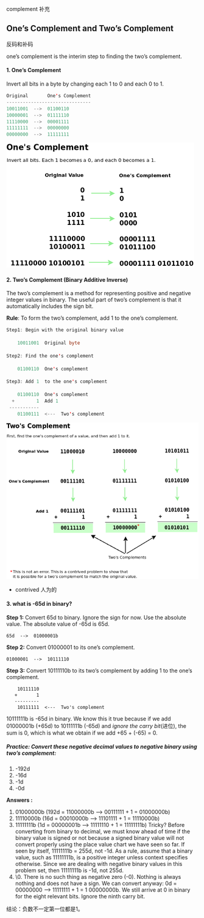 complement 补充

## One’s Complement and Two’s Complement

反码和补码

one’s complement is the interim step to finding the two’s complement.

#### 1. One’s Complement

Invert all bits in a byte by changing each 1 to 0 and each 0 to 1.

```java
Original       One's Complement
-------------------------------
10011001  -->  01100110
10000001  -->  01111110
11110000  -->  00001111
11111111  -->  00000000
00000000  -->  11111111
```

![](imgs/c501_complement1.png)

#### 2. Two’s Complement (Binary Additive Inverse)

The two’s complement is a method for representing positive and negative integer values in binary. The useful part of two’s complement is that it automatically includes the sign bit.

**Rule**: To form the two’s complement, add 1 to the one’s complement.

```java
Step1: Begin with the original binary value

    10011001  Original byte

Step2: Find the one's complement

    01100110  One's complement

Step3: Add 1  to the one's complement

    01100110  One's complement
  +        1  Add 1
 -----------
    01100111  <---  Two's complement
```

![](imgs/c501_complement2.png)

* contrived 人为的

#### 3. what is -65d in binary?

**Step 1:** Convert 65d to binary. Ignore the sign for now. Use the absolute value. The absolute value of -65d is 65d.

```
65d  -->  01000001b
```

**Step 2:** Convert 01000001 to its one’s complement.

```
01000001  -->  10111110
```

**Step 3:** Convert 10111110b to its two’s complement by adding 1 to the one’s complement.

```
    10111110
   +       1
   ---------
    10111111  <---  Two's complement
```

10111111b is -65d in binary. We know this it true because if we add 01000001b (+65d) to 10111111b (-65d) and *ignore the carry bit*(进位), the sum is 0, which is what we obtain if we add +65 + (-65) = 0.

##### Practice: **Convert these negative decimal values to negative binary using two’s complement:**

1. -192d
2. -16d
3. -1d
4. -0d

**Answers :**

1. 01000000b (192d = 11000000b –> 00111111 + 1 = 01000000b)
2. 11110000b (16d = 00010000b –> 11101111 + 1 = 11110000b)
3. 11111111b (1d = 00000001b –> 11111110 + 1 = 11111111b) Tricky? Before converting from binary to decimal, we must know ahead of time if the binary value is signed or not because a signed binary value will not convert properly using the place value chart we have seen so far. If seen by itself, 11111111b = 255d, not -1d. As a rule, assume that a binary value, such as 11111111b, is a positive integer unless context specifies otherwise. Since we are dealing with negative binary values in this problem set, then 11111111b is -1d, not 255d.
4. \0. There is no such thing as negative zero (-0). Nothing is always nothing and does not have a sign. We can convert anyway: 0d = 00000000 –> 11111111 + 1 = 1 00000000b. We still arrive at 0 in binary for the eight relevant bits. Ignore the ninth carry bit.

结论：负数不一定第一位都是1。